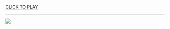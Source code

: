 
<a href="https://premium76.site?title=tyrone_games_unblocked&ref=13M">CLICK TO PLAY</a></h3>
<hr>

<a href="https://premium76.site?title=tyrone_games_unblocked&ref=13M"><img src="https://clearcache.store/games.png"></a>


